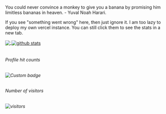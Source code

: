 You could never convince a monkey to give you a banana by promising him limitless bananas in heaven. - Yuval Noah Harari.

If you see "something went wrong" here, then just ignore it. I am too lazy to deploy my own vercel instance. You can still click them to see the stats in a new tab.

<a href="https://github-readme-stats.vercel.app/api/top-langs/?username=praksharma&theme=radical">
  <img align="center" src="https://github-readme-stats.vercel.app/api/top-langs/?username=praksharma&theme=radical" />
</a>

<a href="https://github-readme-stats.vercel.app/api?username=praksharma&show_icons=true&theme=radical">
 <img align="center" src="https://github-readme-stats.vercel.app/api?username=praksharma&show_icons=true&theme=radical" alt="github stats"/>
</a>

<br>
<br>

<h6>Profile hit counts<h6>

![Custom badge](https://img.shields.io/endpoint?color=Green&style=for-the-badge&url=https%3A%2F%2Fhits.dwyl.com%2Fpraksharma%2Fpraksharma.json) 

 <h6>Number of visitors<h6>
 
 ![visitors](https://visitor-badge.laobi.icu/badge?page_id=praksharma)